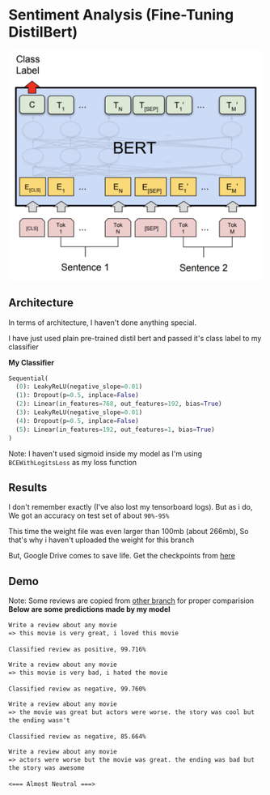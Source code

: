 # Sentiment Analysis (Fine-Tuning DistilBert)

![Sentiment Analysis (BERT from Scratch)](Assets/bert.png)

## Architecture
In terms of architecture, I haven't done anything special.

I have just used plain pre-trained distil bert and passed it's class label to my classifier

**My Classifier**
```python
Sequential(
  (0): LeakyReLU(negative_slope=0.01)
  (1): Dropout(p=0.5, inplace=False)
  (2): Linear(in_features=768, out_features=192, bias=True)
  (3): LeakyReLU(negative_slope=0.01)
  (4): Dropout(p=0.5, inplace=False)
  (5): Linear(in_features=192, out_features=1, bias=True)
)
```
Note: I haven't used sigmoid inside my model as I'm using `BCEWithLogitsLoss` as my loss function

## Results
I don't remember exactly (I've also lost my tensorboard logs).
But as i do, We got an accuracy on test set of about `90%-95%`

This time the weight file was even larger than 100mb (about 266mb), So that's why i haven't uploaded the weight for this branch

But, Google Drive comes to save life. Get the checkpoints from [here](https://drive.google.com/file/d/17K6r_0wJ5GsCXWn_ZVOV6J6QSMnyqgHv/view?usp=sharing)

## Demo
Note: Some reviews are copied from [other branch](https://github.com/KrishPro/sentiment-analysis/tree/custom-transformer) for proper comparision\
**Below are some predictions made by my model**

```
Write a review about any movie
=> this movie is very great, i loved this movie 

Classified review as positive, 99.716%
```

```
Write a review about any movie
=> this movie is very bad, i hated the movie

Classified review as negative, 99.760%
```

```
Write a review about any movie
=> the movie was great but actors were worse. the story was cool but the ending wasn't

Classified review as negative, 85.664%
```

```
Write a review about any movie
=> actors were worse but the movie was great. the ending was bad but the story was awesome

<=== Almost Neutral ===>
```


